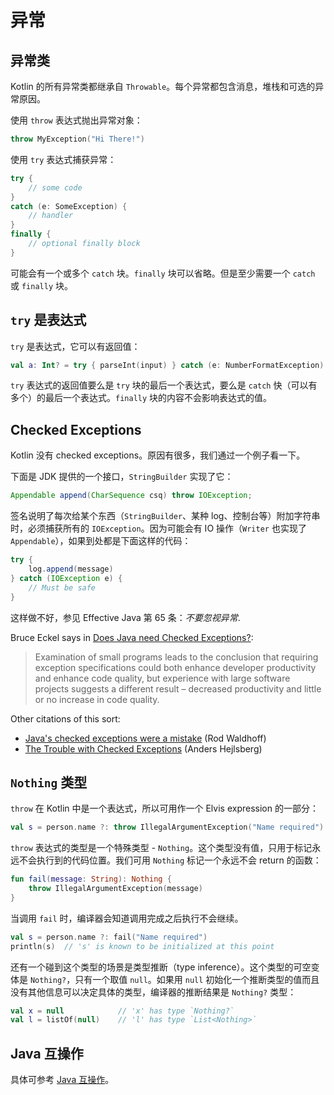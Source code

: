 异常
===

异常类
---

Kotlin 的所有异常类都继承自 `Throwable`。每个异常都包含消息，堆栈和可选的异常原因。

使用 `throw` 表达式抛出异常对象：

```kotlin
throw MyException("Hi There!")
```

使用 `try` 表达式捕获异常：

```kotlin
try {
    // some code
}
catch (e: SomeException) {
    // handler
}
finally {
    // optional finally block
}
```

可能会有一个或多个 `catch` 块。`finally` 块可以省略。但是至少需要一个 `catch` 或 `finally` 块。

`try` 是表达式
---

`try` 是表达式，它可以有返回值：

```kotlin
val a: Int? = try { parseInt(input) } catch (e: NumberFormatException) { null }
```

`try` 表达式的返回值要么是 `try` 块的最后一个表达式，要么是 `catch` 快（可以有多个）的最后一个表达式。`finally` 块的内容不会影响表达式的值。

Checked Exceptions
---
Kotlin 没有 checked exceptions。原因有很多，我们通过一个例子看一下。

下面是 JDK 提供的一个接口，`StringBuilder` 实现了它：

```java
Appendable append(CharSequence csq) throw IOException;
```

签名说明了每次给某个东西（`StringBuilder`、某种 log、控制台等）附加字符串时，必须捕获所有的 `IOException`。因为可能会有 IO 操作（`Writer` 也实现了 `Appendable`），如果到处都是下面这样的代码：

```java
try {
    log.append(message)
} catch (IOException e) {
    // Must be safe
}
```

这样做不好，参见 Effective Java 第 65 条：*不要忽视异常*.

Bruce Eckel says in [Does Java need Checked Exceptions?](http://www.mindview.net/Etc/Discussions/CheckedExceptions):

> Examination of small programs leads to the conclusion that requiring exception specifications could both enhance developer productivity and enhance code quality, but experience with large software projects suggests a different result – decreased productivity and little or no increase in code quality.

Other citations of this sort:
- [Java's checked exceptions were a mistake](http://radio-weblogs.com/0122027/stories/2003/04/01/JavasCheckedExceptionsWereAMistake.html) (Rod Waldhoff)
- [The Trouble with Checked Exceptions](http://www.artima.com/intv/handcuffs.html) (Anders Hejlsberg)

`Nothing` 类型
---

`throw` 在 Kotlin 中是一个表达式，所以可用作一个 Elvis expression 的一部分：

```kotlin
val s = person.name ?: throw IllegalArgumentException("Name required")
```

`throw` 表达式的类型是一个特殊类型 - `Nothing`。这个类型没有值，只用于标记永远不会执行到的代码位置。我们可用 `Nothing` 标记一个永远不会 return 的函数：

```kotlin
fun fail(message: String): Nothing {
    throw IllegalArgumentException(message)
}
```

当调用 `fail` 时，编译器会知道调用完成之后执行不会继续。

```kotlin
val s = person.name ?: fail("Name required")
println(s)  // 's' is known to be initialized at this point
```

还有一个碰到这个类型的场景是类型推断（type inference）。这个类型的可空变体是 `Nothing?`，只有一个取值 `null`。如果用 `null` 初始化一个推断类型的值而且没有其他信息可以决定具体的类型，编译器的推断结果是 `Nothing?` 类型：

```kotlin
val x = null            // 'x' has type `Nothing?`
val l = listOf(null)    // 'l' has type `List<Nothing>`
```

Java 互操作
---
具体可参考 [Java 互操作](../java-interop/calling-java-from-kotlin.md)。

